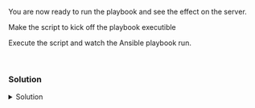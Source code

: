 You are now ready to run the playbook and see the effect on the server.

Make the script to kick off the playbook executible

Execute the script and watch the Ansible playbook run.

<br>

### Solution
<details>
<summary>Solution</summary>

Change back to the correct directory

```plain
cd /root/stigs/ansible
```{{exec}}

Verify the enforce.sh file is correct.

```plain
more enforce.sh
```{{exec}}

Make the enforce.sh script executible.

```plain
chmod 755 enforce.sh
```{{exec}}

Run the playook and see the output.

```plain
time ./enforce.sh
```{{exec}}

About how long did the playbook run for?

Did the playbook break, or did it complete execution?

If it does fail, where is it failing? If it's on a handler, does that really matter to the hardening of a system? Does the answer chagne if it's a virtual or physical machine?


</details>
